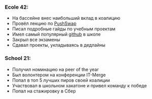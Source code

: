 ### Ecole 42:
- На бассейне внес наибольший вклад в коалицию
- Провёл лекцию по [PushSwap](https://www.youtube.com/watch?v=98r9uhjPveE)
- Писал подробные гайды по учебным проектам
- Имел самый популярный [github](https://github.com/luta-wolf) в школе
- Закрыл все экзамены
- Сдавал проекты, укладываясь в дедлайны

### School 21:
- Получил номинацию на peer of the year
- Был волонтером на конференции IT-Merge
- Попал в топ 5 лучших пиров своей коалиции
- Участвовал в школьном хакатоне и привел команду к победе
- Попал на стажировку в Сбер
